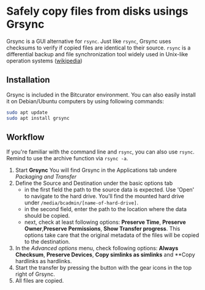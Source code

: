 # Safely copy files from disks usings Grsync

Grsync is a GUI alternative for `rsync`. Just like `rsync`, Grsync uses checksums to verify if copied files are identical to their source. `rsync` is a differential backup and file synchronization tool widely used in Unix-like operation systems ([wikipedia](https://en.wikipedia.org/wiki/Grsync))

## Installation

Grsync is included in the Bitcurator environment. You can also easily install it on Debian/Ubuntu computers by using following commands:

```bash
sudo apt update
sudo apt install grsync
```

## Workflow

If you're familiar with the command line and `rsync`, you can also use `rsync`. Remind to use the archive function via `rsync -a`.

1. Start **Grsync** You will find Grsync in the Applications tab undere _Packaging and Transfer_
2. Define the Source and Destination under the basic options tab
   - in the first field the path to the source data is expected. Use 'Open' to navigate to the hard drive. You'll find the mounted hard drive under `/media/bcadmin/[name-of-hard-drive]`.
   - in the second field, enter the path to the location where the data should be copied.
   - next, check at least following options: **Preserve Time**, **Preserve Owner**,**Preserve Permissions**, **Show Transfer progress**. This options take care that the original metadata of the files will be copied to the destination.
3. In the _Advanced options_ menu, check following options: **Always Checksum**, **Preserve Devices**, **Copy simlinks as simlinks** and **Copy hardlinks as hardlinks.
4. Start the transfer by pressing the button with the gear icons in the top right of Grsync.
5. All files are copied.
